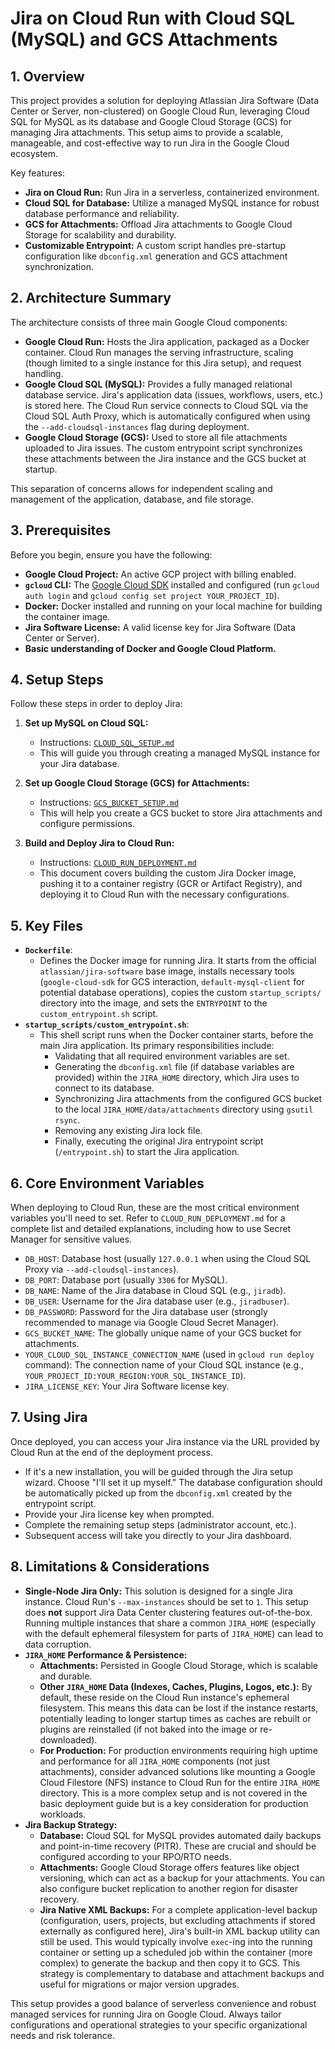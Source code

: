 # Jira on Cloud Run with Cloud SQL (MySQL) and GCS Attachments

## 1. Overview

This project provides a solution for deploying Atlassian Jira Software (Data Center or Server, non-clustered) on Google Cloud Run, leveraging Cloud SQL for MySQL as its database and Google Cloud Storage (GCS) for managing Jira attachments. This setup aims to provide a scalable, manageable, and cost-effective way to run Jira in the Google Cloud ecosystem.

Key features:
*   **Jira on Cloud Run:** Run Jira in a serverless, containerized environment.
*   **Cloud SQL for Database:** Utilize a managed MySQL instance for robust database performance and reliability.
*   **GCS for Attachments:** Offload Jira attachments to Google Cloud Storage for scalability and durability.
*   **Customizable Entrypoint:** A custom script handles pre-startup configuration like `dbconfig.xml` generation and GCS attachment synchronization.

## 2. Architecture Summary

The architecture consists of three main Google Cloud components:

*   **Google Cloud Run:** Hosts the Jira application, packaged as a Docker container. Cloud Run manages the serving infrastructure, scaling (though limited to a single instance for this Jira setup), and request handling.
*   **Google Cloud SQL (MySQL):** Provides a fully managed relational database service. Jira's application data (issues, workflows, users, etc.) is stored here. The Cloud Run service connects to Cloud SQL via the Cloud SQL Auth Proxy, which is automatically configured when using the `--add-cloudsql-instances` flag during deployment.
*   **Google Cloud Storage (GCS):** Used to store all file attachments uploaded to Jira issues. The custom entrypoint script synchronizes these attachments between the Jira instance and the GCS bucket at startup.

This separation of concerns allows for independent scaling and management of the application, database, and file storage.

## 3. Prerequisites

Before you begin, ensure you have the following:

*   **Google Cloud Project:** An active GCP project with billing enabled.
*   **`gcloud` CLI:** The [Google Cloud SDK](https://cloud.google.com/sdk/docs/install) installed and configured (run `gcloud auth login` and `gcloud config set project YOUR_PROJECT_ID`).
*   **Docker:** Docker installed and running on your local machine for building the container image.
*   **Jira Software License:** A valid license key for Jira Software (Data Center or Server).
*   **Basic understanding of Docker and Google Cloud Platform.**

## 4. Setup Steps

Follow these steps in order to deploy Jira:

1.  **Set up MySQL on Cloud SQL:**
    *   Instructions: [`CLOUD_SQL_SETUP.md`](./CLOUD_SQL_SETUP.md)
    *   This will guide you through creating a managed MySQL instance for your Jira database.

2.  **Set up Google Cloud Storage (GCS) for Attachments:**
    *   Instructions: [`GCS_BUCKET_SETUP.md`](./GCS_BUCKET_SETUP.md)
    *   This will help you create a GCS bucket to store Jira attachments and configure permissions.

3.  **Build and Deploy Jira to Cloud Run:**
    *   Instructions: [`CLOUD_RUN_DEPLOYMENT.md`](./CLOUD_RUN_DEPLOYMENT.md)
    *   This document covers building the custom Jira Docker image, pushing it to a container registry (GCR or Artifact Registry), and deploying it to Cloud Run with the necessary configurations.

## 5. Key Files

*   **`Dockerfile`**:
    *   Defines the Docker image for running Jira. It starts from the official `atlassian/jira-software` base image, installs necessary tools (`google-cloud-sdk` for GCS interaction, `default-mysql-client` for potential database operations), copies the custom `startup_scripts/` directory into the image, and sets the `ENTRYPOINT` to the `custom_entrypoint.sh` script.
*   **`startup_scripts/custom_entrypoint.sh`**:
    *   This shell script runs when the Docker container starts, before the main Jira application. Its primary responsibilities include:
        *   Validating that all required environment variables are set.
        *   Generating the `dbconfig.xml` file (if database variables are provided) within the `JIRA_HOME` directory, which Jira uses to connect to its database.
        *   Synchronizing Jira attachments from the configured GCS bucket to the local `JIRA_HOME/data/attachments` directory using `gsutil rsync`.
        *   Removing any existing Jira lock file.
        *   Finally, executing the original Jira entrypoint script (`/entrypoint.sh`) to start the Jira application.

## 6. Core Environment Variables

When deploying to Cloud Run, these are the most critical environment variables you'll need to set. Refer to `CLOUD_RUN_DEPLOYMENT.md` for a complete list and detailed explanations, including how to use Secret Manager for sensitive values.

*   `DB_HOST`: Database host (usually `127.0.0.1` when using the Cloud SQL Proxy via `--add-cloudsql-instances`).
*   `DB_PORT`: Database port (usually `3306` for MySQL).
*   `DB_NAME`: Name of the Jira database in Cloud SQL (e.g., `jiradb`).
*   `DB_USER`: Username for the Jira database user (e.g., `jiradbuser`).
*   `DB_PASSWORD`: Password for the Jira database user (strongly recommended to manage via Google Cloud Secret Manager).
*   `GCS_BUCKET_NAME`: The globally unique name of your GCS bucket for attachments.
*   `YOUR_CLOUD_SQL_INSTANCE_CONNECTION_NAME` (used in `gcloud run deploy` command): The connection name of your Cloud SQL instance (e.g., `YOUR_PROJECT_ID:YOUR_REGION:YOUR_SQL_INSTANCE_ID`).
*   `JIRA_LICENSE_KEY`: Your Jira Software license key.

## 7. Using Jira

Once deployed, you can access your Jira instance via the URL provided by Cloud Run at the end of the deployment process.
*   If it's a new installation, you will be guided through the Jira setup wizard. Choose "I'll set it up myself." The database configuration should be automatically picked up from the `dbconfig.xml` created by the entrypoint script.
*   Provide your Jira license key when prompted.
*   Complete the remaining setup steps (administrator account, etc.).
*   Subsequent access will take you directly to your Jira dashboard.

## 8. Limitations & Considerations

*   **Single-Node Jira Only:** This solution is designed for a single Jira instance. Cloud Run's `--max-instances` should be set to `1`. This setup does **not** support Jira Data Center clustering features out-of-the-box. Running multiple instances that share a common `JIRA_HOME` (especially with the default ephemeral filesystem for parts of `JIRA_HOME`) can lead to data corruption.
*   **`JIRA_HOME` Performance & Persistence:**
    *   **Attachments:** Persisted in Google Cloud Storage, which is scalable and durable.
    *   **Other `JIRA_HOME` Data (Indexes, Caches, Plugins, Logos, etc.):** By default, these reside on the Cloud Run instance's ephemeral filesystem. This means this data can be lost if the instance restarts, potentially leading to longer startup times as caches are rebuilt or plugins are reinstalled (if not baked into the image or re-downloaded).
    *   **For Production:** For production environments requiring high uptime and performance for all `JIRA_HOME` components (not just attachments), consider advanced solutions like mounting a Google Cloud Filestore (NFS) instance to Cloud Run for the entire `JIRA_HOME` directory. This is a more complex setup and is not covered in the basic deployment guide but is a key consideration for production workloads.
*   **Jira Backup Strategy:**
    *   **Database:** Cloud SQL for MySQL provides automated daily backups and point-in-time recovery (PITR). These are crucial and should be configured according to your RPO/RTO needs.
    *   **Attachments:** Google Cloud Storage offers features like object versioning, which can act as a backup for your attachments. You can also configure bucket replication to another region for disaster recovery.
    *   **Jira Native XML Backups:** For a complete application-level backup (configuration, users, projects, but excluding attachments if stored externally as configured here), Jira's built-in XML backup utility can still be used. This would typically involve `exec`-ing into the running container or setting up a scheduled job within the container (more complex) to generate the backup and then copy it to GCS. This strategy is complementary to database and attachment backups and useful for migrations or major version upgrades.

This setup provides a good balance of serverless convenience and robust managed services for running Jira on Google Cloud. Always tailor configurations and operational strategies to your specific organizational needs and risk tolerance.
